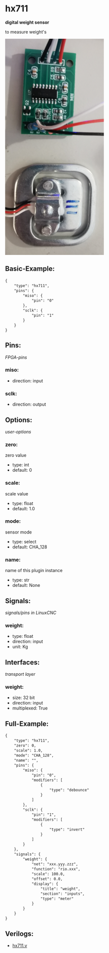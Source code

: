 # hx711
**digital weight sensor**

to measure weight's


![image.png](image.png)

## Basic-Example:
```
{
    "type": "hx711",
    "pins": {
        "miso": {
            "pin": "0"
        },
        "sclk": {
            "pin": "1"
        }
    }
}
```

## Pins:
*FPGA-pins*
### miso:

 * direction: input

### sclk:

 * direction: output


## Options:
*user-options*
### zero:
zero value

 * type: int
 * default: 0

### scale:
scale value

 * type: float
 * default: 1.0

### mode:
sensor mode

 * type: select
 * default: CHA_128

### name:
name of this plugin instance

 * type: str
 * default: None


## Signals:
*signals/pins in LinuxCNC*
### weight:

 * type: float
 * direction: input
 * unit: Kg


## Interfaces:
*transport layer*
### weight:

 * size: 32 bit
 * direction: input
 * multiplexed: True


## Full-Example:
```
{
    "type": "hx711",
    "zero": 0,
    "scale": 1.0,
    "mode": "CHA_128",
    "name": "",
    "pins": {
        "miso": {
            "pin": "0",
            "modifiers": [
                {
                    "type": "debounce"
                }
            ]
        },
        "sclk": {
            "pin": "1",
            "modifiers": [
                {
                    "type": "invert"
                }
            ]
        }
    },
    "signals": {
        "weight": {
            "net": "xxx.yyy.zzz",
            "function": "rio.xxx",
            "scale": 100.0,
            "offset": 0.0,
            "display": {
                "title": "weight",
                "section": "inputs",
                "type": "meter"
            }
        }
    }
}
```

## Verilogs:
 * [hx711.v](hx711.v)
